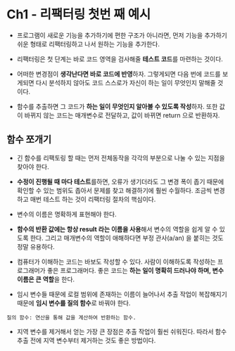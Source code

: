 # Ch1 - 리팩터링 첫번 째 예시
 
- 프로그램이 새로운 기능을 추가하기에 편한 구조가 아니라면, 먼저 기능을 추가하기 쉬운 형태로 리팩터링하고 나서 원하는 기능을 추가한다.

- 리팩터링은 첫 단계는 바로 코드 영역을 검사해줄 **테스트 코드**를 마련하는 것이다.

- 어떠한 변경점이 **생각난다면 바로 코드에 반영**하자. 그렇게되면 다음 번에 코드를 보게되면 다시 분석하지 않아도 코드 스스로가 자신이 하는 일이 무엇인지 말해줄 것이다.

- 함수를 추출하면 그 코드가 **하는 일이 무엇인지 알아볼 수 있도록 작성**하자. 또한
값이 바뀌지 않는 코드는 매개변수로 전달하고, 값이 바뀌면 return 으로 반환하자.

## 함수 쪼개기
- 긴 함수를 리팩토링 할 때는 먼저 전체동작을 각각의 부분으로 나눌 수 있는 지점을 찾아야 한다.

- **수정이 진행될 때 마다 테스트**를하면, 오류가 생기더라도 그 변경 폭이 좁기 때문에 확인할 수 있는 범위도 좁아서 문제를 찾고 해결하기에 훨씬 수월하다.
    조금씩 변경하고 매번 테스트 하는 것이 리팩터링 절차의 핵심이다.

- 변수의 이름은 명확하게 표현해야 한다.

- **함수의 반환 값에는 항상 result 라는 이름을 사용**해서 변수의 역할을 쉽게 알 수 있도록 한다. 그리고 매개변수의 역할이 애해하다면 부정 관사(a/an) 을 붙히는 것도 정말 유용하다.

- 컴퓨터가 이해하는 코드는 바보도 작성할 수 있다. 사람이 이해하도록 작성하는 프로그래머가 좋은 프로그래머다. 좋은 코드는 **하는 일이 명확히 드러나야 하며, 변수 이름은 큰 역할**을 한다.

- 임시 변수들 때문에 로컬 범위에 존재하는 이름이 늘어나서 추출 작업이 복잡해지기 때문에 **임시 변수를 질의 함수**로 바꿔야 한다. 

```
질의 함수: 연산을 통해 값을 계산하여 반환하는 함수.
```

- 지역 변수를 제거해서 얻는 가장 큰 장점은 추출 작업이 훨씬 쉬워진다. 따라서 함수 추출 전에 지역 변수부터 제거하는 것도 좋은 방법이다.
